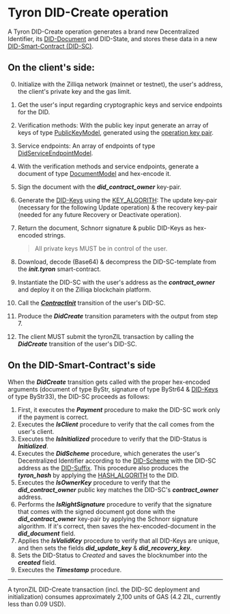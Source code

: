 # Tyron DID-Create operation

A Tyron DID-Create operation generates a brand new Decentralized Identifier, its [DID-Document](../did-document.md) and DID-State, and stores these data in a new [DID-Smart-Contract (DID-SC)](../smart-contracts/DID-SC.md).

## On the client's side:

0. Initialize with the Zilliqa network (mainnet or testnet), the user's address, the client's private key and the gas limit.
1. Get the user's input regarding cryptographic keys and service endpoints for the DID.
2. Verification methods: With the public key input generate an array of keys of type [PublicKeyModel](../implementation/models.md#public-key-model), generated using the [operation key pair](../protocol-parameters.md#operation-key-pair).
3. Service endpoints: An array of endpoints of type [DidServiceEndpointModel](../implementation/models.md#did-service-endpoint-model).
4. With the verification methods and service endpoints, generate a document of type [DocumentModel](../implementation/models.md#document-model) and hex-encode it.
5. Sign the document with the ***did_contract_owner*** key-pair. 
6. Generate the [DID-Keys](../protocol-parameters.md#did-keys) using the [KEY_ALGORITH](../protocol-parameters.md#operation-key-algorithm): The update key-pair (necessary for the following Update operation) & the recovery key-pair (needed for any future Recovery or Deactivate operation).
7. Return the document, Schnorr signature & public DID-Keys as hex-encoded strings.

    > All private keys MUST be in control of the user.

8. Download, decode (Base64) & decompress the DID-SC-template from the ***init.tyron*** smart-contract.
9. Instantiate the DID-SC with the user's address as the ***contract_owner*** and deploy it on the Zilliqa blockchain platform.
10. Call the [***ContractInit***](../smart-contracts/DID-SC.md#transitions) transition of the user's DID-SC.
11. Produce the ***DidCreate*** transition parameters with the output from step 7.
12. The client MUST submit the tyronZIL transaction by calling the ***DidCreate*** transition of the user's DID-SC.

## On the DID-Smart-Contract's side

When the ***DidCreate*** transition gets called with the proper hex-encoded arguments (document of type ByStr, signature of type ByStr64 & [DID-Keys](../protocol-parameters.md#did-keys) of type ByStr33), the DID-SC proceeds as follows:

1. First, it executes the  ***Payment*** procedure to make the DID-SC work only if the payment is correct.
2. Executes the ***IsClient*** procedure to verify that the call comes from the user's client.
3. Executes the ***IsInitialized*** procedure to verify that the DID-Status is ***Initialized***.
4. Executes the ***DidScheme*** procedure, which generates the user's Decentralized Identifier according to the [DID-Scheme](../scheme/did-scheme.md) with the DID-SC address as the [DID-Suffix](../protocol-parameters.md#did-suffix). This procedure also produces the ***tyron_hash*** by applying the [HASH_ALGORITH](../protocol-parameters.md#hash-algorithm) to the DID.
5. Executes the ***IsOwnerKey*** procedure to verify that the ***did_contract_owner*** public key matches the DID-SC's ***contract_owner*** address.
6. Performs the ***IsRightSignature*** procedure to verify that the signature that comes with the signed document got done with the ***did_contract_owner*** key-pair by applying the Schnorr signature algorithm. If it's correct, then saves the hex-encoded-document in the ***did_document*** field.
7. Applies the ***IsValidKey*** procedure to verify that all DID-Keys are unique, and then sets the fields ***did_update_key*** & ***did_recovery_key***.
8. Sets the DID-Status to *Created* and saves the blocknumber into the ***created*** field.
9. Executes the ***Timestamp*** procedure.

---

A tyronZIL DID-Create transaction (incl. the DID-SC deployment and initialization) consumes approximately 2,100 units of GAS (4.2 ZIL, currently less than 0.09 USD).
